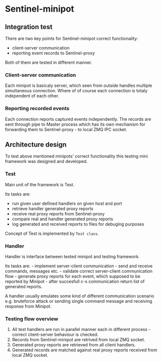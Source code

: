 # Sentinel-minipot

## Integration test

There are two key points for Sentinel-minipot correct functionality:
- client-server communication
- reporting event records to Sentinel-proxy 

Both of them are tested in different manner.

### Client-server communication
Each minipot is basicaly server, which seen from outside handles multiple simultaneous connection. Where of of course each connection is totaly independent of each other.

### Reporting recorded events
Each connection reports captured events independently. The records are sent through pipe to Master process which has its own mechanism for forwarding them to Sentinel-proxy - to local ZMQ IPC socket. 


## Architecture design
To test above mentioned minipots' correct functionality this testing mini framework was designed and developed.

### Test 
Main unit of the framework is Test.

Its tasks are:
- run given user defined handlers on given host and port
- retrieve handler generated proxy reports
- receive real proxy reports from Sentinel-proxy
- compare real and handler generated proxy reports
- log generated and received reports to files for debuging purposes

Concept of Test is implemented by `Test class`.

### Handler

Handler is interface between tested minipot and testing framework.

Its tasks are:
    - implement server-client communication - send and receive commands, messages etc.
    - validate correct server-client communication flow
    - generate proxy reports for each event, which supposed to be reported by Minipot
    - after succesfull c-s communication return list of generated reports.

A handler usually emulates some kind of different communication scenario e.g. bruteforce attack or sending single command message and receiving response from Minipot.

### Testing flow overview
1) All test handlers are run in parallel manner each in different process - correct client-server behaviour is checked. 
2) Records from Sentinel-minipot are retrived from local ZMQ socket.
3) Generated proxy reports are retrieved from all client handlers.
4) Generated records are matched against real proxy reports received from local ZMQ socket.
